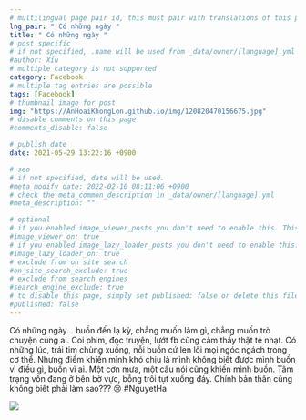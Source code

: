 ```yaml
---
# multilingual page pair id, this must pair with translations of this page. (This name must be unique)
lng_pair: " Có những ngày "
title: " Có những ngày "
# post specific
# if not specified, .name will be used from _data/owner/[language].yml
#author: Xíu
# multiple category is not supported
category: Facebook
# multiple tag entries are possible
tags: [Facebook]
# thumbnail image for post
img: "https://AnHoaiKhongLon.github.io/img/120820470156675.jpg"
# disable comments on this page
#comments_disable: false

# publish date
date: 2021-05-29 13:22:16 +0900

# seo
# if not specified, date will be used.
#meta_modify_date: 2022-02-10 08:11:06 +0900
# check the meta_common_description in _data/owner/[language].yml
#meta_description: ""

# optional
# if you enabled image_viewer_posts you don't need to enable this. This is only if image_viewer_posts = false
#image_viewer_on: true
# if you enabled image_lazy_loader_posts you don't need to enable this. This is only if image_lazy_loader_posts = false
#image_lazy_loader_on: true
# exclude from on site search
#on_site_search_exclude: true
# exclude from search engines
#search_engine_exclude: true
# to disable this page, simply set published: false or delete this file
#published: false
---
```


<!-- outline-start -->

Có những ngày... buồn đến lạ kỳ, chẳng muốn làm gì, chẳng muốn trò chuyện cùng ai. Coi phim, đọc truyện, lướt fb cũng cảm thấy thật tẻ nhạt.
Có những lúc, trái tim chùng xuống, nỗi buồn cứ len lõi mọi ngóc ngách trong cơ thể. Nhưng điểm khiến mình khó chịu là mình không biết được mình buồn vì điều gì, buồn vì ai.
Một cơn mưa, một câu nói cũng khiến mình buồn. Tâm trạng vốn đang ở bên bờ vực, bỗng trôi tụt xuống đáy. Chính bản thân cũng không biết phải làm sao??? 😢
#NguyetHa

<!-- outline-end -->

<img src= "https://AnHoaiKhongLon.github.io/img/120820470156675.jpg">
